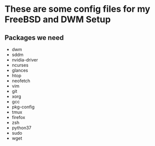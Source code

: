 # **These are some config files for my FreeBSD and DWM Setup**

## Packages we need
* dwm
* sddm
* nvidia-driver
* ncurses
* glances
* htop
* neofetch
* vim
* git
* xorg
* gcc 
* pkg-config
* tmux
* firefox
* zsh
* python37
* sudo
* wget

